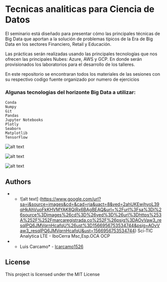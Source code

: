 # Tecnicas analiticas para Ciencia de Datos 

El seminario está diseñado para presentar cómo las principales técnicas de Big Data que aportan a la solución de problemas típicos de la Era de Big Data en los sectores Financiero, Retail y Educación.



Las prácticas serán realizadas usando las principales tecnologías que nos ofrecen las principales Nubes: Azure, AWS y GCP. En donde serán provisionados los laboratorios para el desarrollo de los talleres.

En este repositorio se encontraran todos los materiales de las sesiones con su respectivo codigo fuente organizado por numero de ejercicios

### Algunas tecnologias del horizonte Big Data a utilizar:

```
Conda
Numpy
Git
Pandas
Jupyter Notebooks
Plotly
Seaborn
Matplotlib
TensorFlow
```



![alt text](https://i.ibb.co/7kKyH4S/Screenshot-2019-05-21-Anaconda-Python-R-Distribution-Anaconda.png)




![alt text](https://raw.githubusercontent.com/lcarcamo1526/Machine-Learning-UPTC/master/Ex1/img/0.gif)




![alt text](https://i.ibb.co/0JpnMFb/Screenshot-2019-05-21-1-Predicting-Revenue-Using-Simple-Linear-Regression.png)




## Authors
 * * ![alt text] (https://www.google.com/url?sa=i&source=images&cd=&cad=rja&uact=8&ved=2ahUKEwjhyoL39qHkAhVuoFkKHVMYAK8QjRx6BAgBEAQ&url=%2Furl%3Fsa%3Di%26source%3Dimages%26cd%3D%26ved%3D%26url%3Dhttps%253A%252F%252Fmarcaregistrada.co%252F%26psig%3DAOvVaw3_resqIPQ6JMVqrnHcafqU%26ust%3D1566956753534744&psig=AOvVaw3_resqIPQ6JMVqrnHcafqU&ust=1566956753534744) Sci-TIC Analytica LTE - IboCerra Msc,Esp.OCA OCP
 * * Luis Carcamo*  - [lcarcamo1526](https://github.com/lcarcamo1526)


## License

This project is licensed under the MIT License 

